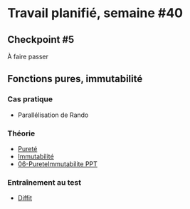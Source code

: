 # Travail planifié, semaine #40

## Checkpoint #5
À faire passer

##  Fonctions pures, immutabilité

### Cas pratique
- Parallélisation de Rando

### Théorie
- [Pureté](../supports/source/06-PureteImmutabilite.md#pureté)
- [Immutabilité](../supports/source/06-PureteImmutabilite.md#immutabilité)
- [06-PureteImmutabilite PPT](../supports/source/06-PureteImmutabilite.pptx)

### Entraînement au test
- [Diffit](../exos/diffit/README.md)
